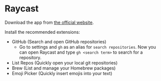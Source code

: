 # Raycast

Download the app from [the official website](https://raycast.com/).

Install the recommended extensions:

- GitHub (Search and open GitHub repositories)
  - Go to settings and `gh` as an alias for `search repositories`. Now you can open Raycast and type `gh <search term>` to search for a repository.
- List Repos (Quickly open your local git repositories)
- Brew (List and manage your Homebrew packages)
- Emoji Picker (Quickly insert emojis into your text)
